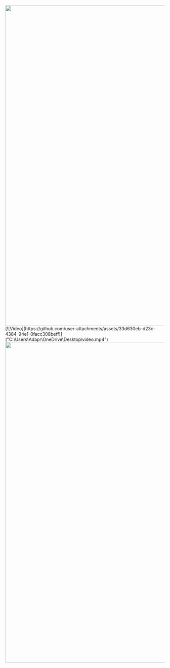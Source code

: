<img src="https://user-images.githubusercontent.com/74038190/212284115-f47cd8ff-2ffb-4b04-b5bf-4d1c14c0247f.gif" width="1010">
[![Video](https://github.com/user-attachments/assets/33d630eb-d23c-4384-94e1-0facc308beff)]("C:\Users\Adapr\OneDrive\Desktop\video.mp4")
<img src="https://user-images.githubusercontent.com/74038190/212284115-f47cd8ff-2ffb-4b04-b5bf-4d1c14c0247f.gif" width="1010">
<br><br>
